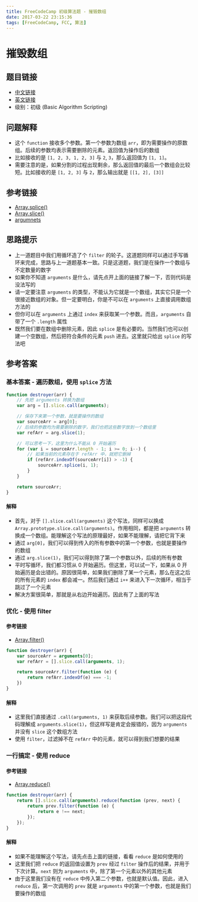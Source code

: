 ```yaml
---
title: FreeCodeCamp 初级算法题 - 摧毁数组
date: 2017-03-22 23:15:36
tags: [FreeCodeCamp, FCC, 算法]
---
```

# 摧毁数组

## 题目链接
- [中文链接](https://www.freecodecamp.cn/challenges/seek-and-destroy)
- [英文链接](https://www.freecodecamp.com/challenges/seek-and-destroy)
- 级别：初级 (Basic Algorithm Scripting)

## 问题解释
- 这个 `function` 接收多个参数。第一个参数为数组 `arr`，即为需要操作的原数组。后续的参数均表示需要删除的元素。返回值为操作后的数组
- 比如接收的是 `[1, 2, 3, 1, 2, 3]` 与 `2`, `3`，那么返回值为 `[1, 1]`。
- 需要注意的是，如果分割的过程出现剩余，那么返回值的最后一个数组会比较短。比如接收的是 `[1, 2, 3]` 与 `2`，那么输出就是 `[[1, 2], [3]]`
<!-- more -->

## 参考链接
- [Array.splice()](https://developer.mozilla.org/zh-CN/docs/Web/JavaScript/Reference/Global_Objects/Array/splice)
- [Array.slice()](https://developer.mozilla.org/zh-CN/docs/Web/JavaScript/Reference/Global_Objects/Array/splice)
- [argumnets](https://developer.mozilla.org/zh-CN/docs/Web/JavaScript/Reference/Functions/arguments)

## 思路提示
- 上一道题目中我们用循环造了个 `filter` 的轮子。这道题同样可以通过手写循环来完成，思路与上一道题基本一致。只是这道题，我们是在操作一个数组与不定数量的数字
- 如果你不知道 `arguments` 是什么，请先点开上面的链接了解一下，否则代码是没法写的
- 请一定要注意 `arguments` 的类型，不能认为它就是一个数组，其实它只是一个很接近数组的对象。但一定要明白，你是不可以在 `arguments` 上直接调用数组方法的
- 但你可以在 `arguments` 上通过 `index` 来获取某一个参数。而且，`arguments` 自带了一个 `.length` 属性
- 既然我们要在数组中删除元素，因此 `splice` 是有必要的。当然我们也可以创建一个空数组，然后把符合条件的元素 `push` 进去。这里就只给出 `splice` 的写法吧

## 参考答案
### 基本答案 - 遍历数组，使用 `splice` 方法
```js
function destroyer(arr) {
    // 先把 arguments 转换为数组
    var arg = [].slice.call(arguments);

    // 保存下来第一个参数，就是要操作的数组
    var sourceArr = arg[0];
    // 后续的参数均为需要删除的数字，我们也把这些数字放到一个数组里
    var refArr = arg.slice(1);

    // 可以思考一下，这里为什么不能从 0 开始遍历
    for (var i = sourceArr.length - 1; i >= 0; i--) {
        // 如果当前的元素存在于 refArr 中，就把它删掉
        if (refArr.indexOf(sourceArr[i]) > -1) {
            sourceArr.splice(i, 1);
        }
    }

    return sourceArr;
}
```
#### 解释
- 首先，对于 `[].slice.call(arguments)` 这个写法，同样可以换成 `Array.prototype.slice.call(arguments)`。作用相同，都是把 `arguments` 转换成一个数组。能理解这个写法的原理最好，如果不能理解，请把它背下来
- 通过 `arg[0]`，我们可以得到传入的所有参数中的第一个参数，也就是要操作的数组
- 通过 `arg.slice(1)`，我们可以得到除了第一个参数以外，后续的所有参数
- 平时写循环，我们都习惯从 0 开始遍历。但这里，可以试一下，如果从 0 开始遍历是会出错的。原因很简单，如果我们删除了某一个元素，那么在这之后的所有元素的 `index` 都会减一。然后我们通过 `i++` 来进入下一次循环，相当于跳过了一个元素
- 解决方案很简单，那就是从右边开始遍历。因此有了上面的写法

### 优化 - 使用 filter
#### 参考链接
- [Array.filter()](https://developer.mozilla.org/zh-CN/docs/Web/JavaScript/Reference/Global_Objects/Array/filter)

```js
function destroyer(arr) {
    var sourceArr = arguments[0];
    var refArr = [].slice.call(arguments, 1);

    return sourceArr.filter(function (e) {
        return refArr.indexOf(e) === -1;
    })
}
```
#### 解释
- 这里我们直接通过 `.call(arguments, 1)` 来获取后续参数。我们可以把这段代码理解成 `arguments.slice(1)`，但这样写是肯定会报错的，因为 `arguments` 并没有 `slice` 这个数组方法
- 使用 `filter`，过滤掉不在 `refArr` 中的元素，就可以得到我们想要的结果

### 一行搞定 - 使用 reduce
#### 参考链接
- [Array.reduce()](https://developer.mozilla.org/zh-CN/docs/Web/JavaScript/Reference/Global_Objects/Array/reduce)

```js
function destroyer(arr) {
    return [].slice.call(arguments).reduce(function (prev, next) {
        return prev.filter(function (e) {
            return e !== next;
        });
    });
}
```
#### 解释
- 如果不能理解这个写法，请先点击上面的链接，看看 `reduce` 是如何使用的
- 这里我们把 `reduce` 的返回值设置为 `prev` 经过 `filter` 操作后的结果，并用于下次计算。`next` 则为 `arguments` 中，除了第一个元素以外的其他元素
- 由于这里我们没有在 `reduce` 中传入第二个参数，也就是默认值。因此，进入 `reduce` 后，第一次调用的 `prev` 就是 `arguments` 中的第一个参数，也就是我们要操作的数组

